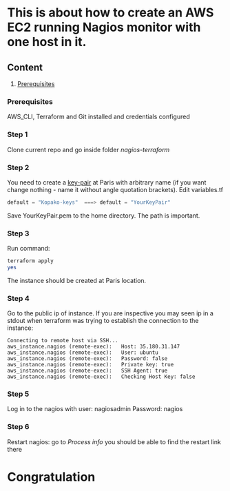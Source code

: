 # This is about how to create an AWS EC2 running Nagios monitor with one host in it.

## Content
1. [Prerequisites](#prerequisites)

### Prerequisites

AWS_CLI, Terraform and Git installed and credentials configured

### Step 1

Clone current repo and go inside folder _nagios-terraform_

### Step 2

You need to create a [key-pair](https://eu-west-3.console.aws.amazon.com/ec2/v2/home?region=eu-west-3#KeyPairs:sort=keyName) at Paris with arbitrary name (if you want change nothing - name it <Kopako-keys> without angle quotation brackets).
Edit variables.tf
```terraform
default = "Kopako-keys"  ===> default = "YourKeyPair"
```
Save YourKeyPair.pem to the home directory. The path is important.

### Step 3

Run command:
```sh
terraform apply
yes
```
The instance should be created at Paris location.

### Step 4

Go to the public ip of instance. If you are inspective you may seen ip in a stdout when terraform was trying to establish the connection to the instance:
```
Connecting to remote host via SSH...
aws_instance.nagios (remote-exec):   Host: 35.180.31.147
aws_instance.nagios (remote-exec):   User: ubuntu
aws_instance.nagios (remote-exec):   Password: false
aws_instance.nagios (remote-exec):   Private key: true
aws_instance.nagios (remote-exec):   SSH Agent: true
aws_instance.nagios (remote-exec):   Checking Host Key: false
```

### Step 5

Log in to the nagios with
user: nagiosadmin
Password: nagios

### Step 6

Restart nagios:
go to _Process info_
you should be able to find the restart link there

# Congratulation
